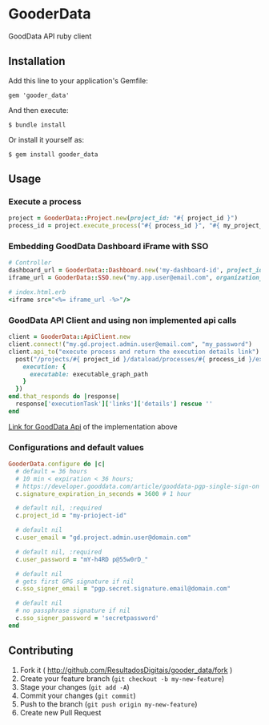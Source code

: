 # GooderData

GoodData API ruby client

## Installation

Add this line to your application's Gemfile:

    gem 'gooder_data'

And then execute:

    $ bundle install

Or install it yourself as:

    $ gem install gooder_data

## Usage

### Execute a process
```ruby
project = GooderData::Project.new(project_id: "#{ project_id }")
process_id = project.execute_process("#{ process_id }", "#{ my_project_name/graph/graph_name.grf }")
```

### Embedding GoodData Dashboard iFrame with SSO
```ruby
# Controller
dashboard_url = GooderData::Dashboard.new('my-dashboard-id', project_id: 'my-project-id').url
iframe_url = GooderData::SSO.new("my.app.user@email.com", organization_name: 'my-organization').url(dashboard_url)

# index.html.erb
<iframe src="<%= iframe_url -%>"/>
```

### GoodData API Client and using non implemented api calls
```ruby
client = GooderData::ApiClient.new
client.connect!("my.gd.project.admin.user@email.com", "my_password")
client.api_to("execute process and return the execution details link") do |options|
  post("/projects/#{ project_id }/dataload/processes/#{ process_id }/executions", {
    execution: {
      executable: executable_graph_path
    }
  })
end.that_responds do |response|
  response['executionTask']['links']['details'] rescue ''
end
```
[Link for GoodData Api](http://docs.gooddata.apiary.io/#get-%2Fgdc%2Fprojects%2F%7Bproject-id%7D%2Fdataload%2Fprocesses%2F%7Bprocess-id%7D%2Fexecutions%7B%3Foffset%2Climit%7D) of the implementation above

### Configurations and default values
```ruby
GooderData.configure do |c|
  # default = 36 hours
  # 10 min < expiration < 36 hours;
  # https://developer.gooddata.com/article/gooddata-pgp-single-sign-on
  c.signature_expiration_in_seconds = 3600 # 1 hour

  # default nil, :required
  c.project_id = "my-prioject-id"

  # default nil
  c.user_email = "gd.project.admin.user@domain.com"

  # default nil, :required
  c.user_password = "mY-h4RD p@55w0rD_"

  # default nil
  # gets first GPG signature if nil
  c.sso_signer_email = "pgp.secret.signature.email@domain.com"

  # default nil
  # no passphrase signature if nil
  c.sso_signer_password = 'secretpassword'
end
```

## Contributing

1. Fork it ( http://github.com/ResultadosDigitais/gooder_data/fork )
2. Create your feature branch (`git checkout -b my-new-feature`)
3. Stage your changes (`git add -A`)
3. Commit your changes (`git commit`)
4. Push to the branch (`git push origin my-new-feature`)
5. Create new Pull Request
